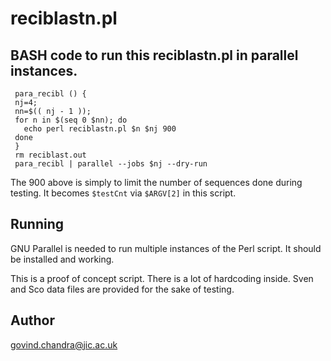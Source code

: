 # reciblastn.pl


## BASH code to run this reciblastn.pl in parallel instances.

~~~ {.sh}
 para_recibl () {
 nj=4;
 nn=$(( nj - 1 ));
 for n in $(seq 0 $nn); do
   echo perl reciblastn.pl $n $nj 900
 done
 }
 rm reciblast.out
 para_recibl | parallel --jobs $nj --dry-run
~~~

The 900 above is simply to limit the number of sequences done during testing.
It becomes `$testCnt` via `$ARGV[2]` in this script.

## Running

GNU Parallel is needed to run multiple instances of the Perl script. It should
be installed and working.

This is a proof of concept script. There is a lot of hardcoding inside. Sven and
Sco data files are provided for the sake of testing.

## Author

govind.chandra@jic.ac.uk

